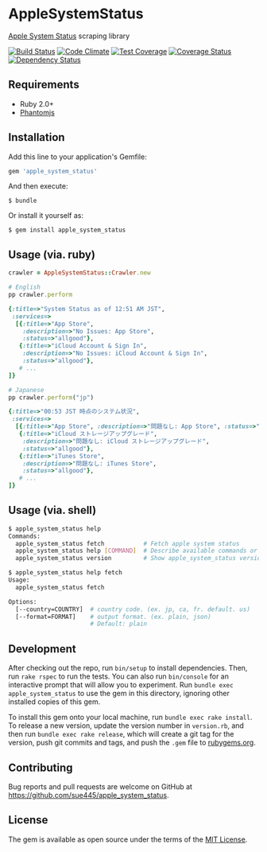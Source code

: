# AppleSystemStatus

[Apple System Status](https://www.apple.com/support/systemstatus/) scraping library

[![Build Status](https://travis-ci.org/sue445/apple_system_status.svg?branch=master)](https://travis-ci.org/sue445/apple_system_status)
[![Code Climate](https://codeclimate.com/github/sue445/apple_system_status/badges/gpa.svg)](https://codeclimate.com/github/sue445/apple_system_status)
[![Test Coverage](https://codeclimate.com/github/sue445/apple_system_status/badges/coverage.svg)](https://codeclimate.com/github/sue445/apple_system_status/coverage)
[![Coverage Status](https://coveralls.io/repos/sue445/apple_system_status/badge.svg?branch=master&service=github)](https://coveralls.io/github/sue445/apple_system_status?branch=master)
[![Dependency Status](https://gemnasium.com/sue445/apple_system_status.svg)](https://gemnasium.com/sue445/apple_system_status)

## Requirements
* Ruby 2.0+
* [Phantomjs](http://phantomjs.org/)

## Installation

Add this line to your application's Gemfile:

```ruby
gem 'apple_system_status'
```

And then execute:

    $ bundle

Or install it yourself as:

    $ gem install apple_system_status

## Usage (via. ruby)
```ruby
crawler = AppleSystemStatus::Crawler.new

# English
pp crawler.perform

{:title=>"System Status as of 12:51 AM JST",
 :services=>
  [{:title=>"App Store",
    :description=>"No Issues: App Store",
    :status=>"allgood"},
   {:title=>"iCloud Account & Sign In",
    :description=>"No Issues: iCloud Account & Sign In",
    :status=>"allgood"},
   # ...
]}

# Japanese
pp crawler.perform("jp")

{:title=>"00:53 JST 時点のシステム状況",
 :services=>
  [{:title=>"App Store", :description=>"問題なし: App Store", :status=>"allgood"},
   {:title=>"iCloud ストレージアップグレード",
    :description=>"問題なし: iCloud ストレージアップグレード",
    :status=>"allgood"},
   {:title=>"iTunes Store",
    :description=>"問題なし: iTunes Store",
    :status=>"allgood"},
   # ...
]}
```

## Usage (via. shell)
```sh
$ apple_system_status help
Commands:
  apple_system_status fetch           # Fetch apple system status
  apple_system_status help [COMMAND]  # Describe available commands or one specific command
  apple_system_status version         # Show apple_system_status version

$ apple_system_status help fetch
Usage:
  apple_system_status fetch

Options:
  [--country=COUNTRY]  # country code. (ex. jp, ca, fr. default. us)
  [--format=FORMAT]    # output format. (ex. plain, json)
                       # Default: plain
```

## Development

After checking out the repo, run `bin/setup` to install dependencies. Then, run `rake rspec` to run the tests. You can also run `bin/console` for an interactive prompt that will allow you to experiment. Run `bundle exec apple_system_status` to use the gem in this directory, ignoring other installed copies of this gem.

To install this gem onto your local machine, run `bundle exec rake install`. To release a new version, update the version number in `version.rb`, and then run `bundle exec rake release`, which will create a git tag for the version, push git commits and tags, and push the `.gem` file to [rubygems.org](https://rubygems.org).

## Contributing

Bug reports and pull requests are welcome on GitHub at https://github.com/sue445/apple_system_status.


## License

The gem is available as open source under the terms of the [MIT License](http://opensource.org/licenses/MIT).

